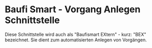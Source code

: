 
Baufi Smart - Vorgang Anlegen Schnittstelle
==============================================

Diese Schnittstelle wird auch als "Baufismart EXtern" - kurz: "BEX" bezeichnet.
Sie dient zum automatisierten Anlegen von Vorgängen.